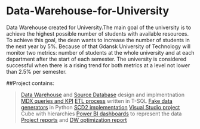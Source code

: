 # Data-Warehouse-for-University
Data Warehouse created for University.The main goal of the university is to achieve the highest possible
number of students with available resources. To achieve this goal, the
dean wants to increase the number of students in the next year by 5%.
Because of that Gdansk University of Technology will monitor two
metrics: number of students at the whole university and at each
department after the start of each semester. The university is considered
successful when there is a rising trend for both metrics at a level not
lower than 2.5% per semester.

##Project contains:
  > [Data Warehouse](https://github.com/Krzychulec1/Data-Warehouse-for-University/tree/main/Warehouse) and [Source Database](https://github.com/Krzychulec1/Data-Warehouse-for-University/tree/main/Datasource%20Data%20Base) design and implmentnation
  > [MDX queries and KPI](https://github.com/Krzychulec1/Data-Warehouse-for-University/blob/main/MDX%20Queries/Queries.txt)
  > [ETL process](https://github.com/Krzychulec1/Data-Warehouse-for-University/tree/main/ETL) written in T-SQL
  > [Fake data generators](https://github.com/Krzychulec1/Data-Warehouse-for-University/blob/main/Generator/main.py) in Python
  > [SCD2 implementation](https://github.com/Krzychulec1/Data-Warehouse-for-University/blob/main/ETL/ETLFactInsert.sql)
  > [Visual Studio project](https://github.com/Krzychulec1/Data-Warehouse-for-University/tree/main/Visual%20Studio/Multidimensional%20Project) Cube with hierarchies
  > [Power BI dashboards](https://github.com/Krzychulec1/Data-Warehouse-for-University/tree/main/Power%20BI) to represent the data
  > [Project reports](https://github.com/Krzychulec1/Data-Warehouse-for-University/tree/main/Project%20Reports) and [DW optimization report](https://github.com/Krzychulec1/Data-Warehouse-for-University/blob/main/Project%20Reports/Optimization.pdf)  
